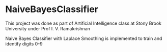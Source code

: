 # NaiveBayesClassifier

This project was done as part of Artificial Intelligence class at Stony Brook University under Prof I. V. Ramakrishnan

Naive Bayes Classifier with Laplace Smoothing is implemented to train and identify digits 0-9

